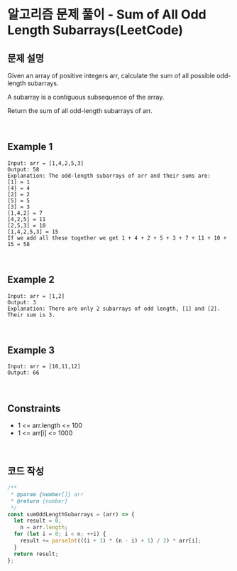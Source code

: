 # 알고리즘 문제 풀이 - Sum of All Odd Length Subarrays(LeetCode)

## 문제 설명

Given an array of positive integers arr, calculate the sum of all possible odd-length subarrays.

A subarray is a contiguous subsequence of the array.

Return the sum of all odd-length subarrays of arr.

<br />

## Example 1

    Input: arr = [1,4,2,5,3]
    Output: 58
    Explanation: The odd-length subarrays of arr and their sums are:
    [1] = 1
    [4] = 4
    [2] = 2
    [5] = 5
    [3] = 3
    [1,4,2] = 7
    [4,2,5] = 11
    [2,5,3] = 10
    [1,4,2,5,3] = 15
    If we add all these together we get 1 + 4 + 2 + 5 + 3 + 7 + 11 + 10 + 15 = 58

<br />

## Example 2

    Input: arr = [1,2]
    Output: 3
    Explanation: There are only 2 subarrays of odd length, [1] and [2]. Their sum is 3.

<br />

## Example 3

    Input: arr = [10,11,12]
    Output: 66

<br />

## Constraints

- 1 <= arr.length <= 100
- 1 <= arr[i] <= 1000

<br />

## 코드 작성

```js
/**
 * @param {number[]} arr
 * @return {number}
 */
const sumOddLengthSubarrays = (arr) => {
  let result = 0,
    n = arr.length;
  for (let i = 0; i < n; ++i) {
    result += parseInt(((i + 1) * (n - i) + 1) / 2) * arr[i];
  }
  return result;
};
```

<br />
